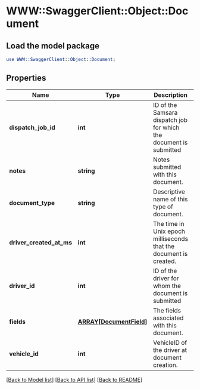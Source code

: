 # WWW::SwaggerClient::Object::Document

## Load the model package
```perl
use WWW::SwaggerClient::Object::Document;
```

## Properties
Name | Type | Description | Notes
------------ | ------------- | ------------- | -------------
**dispatch_job_id** | **int** | ID of the Samsara dispatch job for which the document is submitted | [optional] 
**notes** | **string** | Notes submitted with this document. | [optional] 
**document_type** | **string** | Descriptive name of this type of document. | 
**driver_created_at_ms** | **int** | The time in Unix epoch milliseconds that the document is created. | 
**driver_id** | **int** | ID of the driver for whom the document is submitted | 
**fields** | [**ARRAY[DocumentField]**](DocumentField.md) | The fields associated with this document. | 
**vehicle_id** | **int** | VehicleID of the driver at document creation. | [optional] 

[[Back to Model list]](../README.md#documentation-for-models) [[Back to API list]](../README.md#documentation-for-api-endpoints) [[Back to README]](../README.md)


